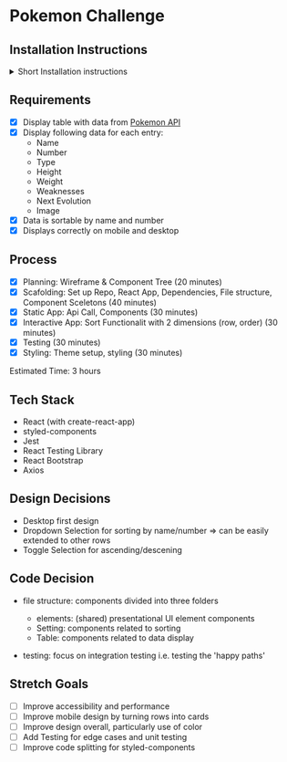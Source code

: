 # Pokemon Challenge 

## Installation Instructions

<details>
<summary> Short Installation instructions </summary>
1. Clone this repo onto your local machine
```
git clone https://github.com/LaLeonie/pokemon.git
```

2. Install dependencies

```
npm i
```

3. Start local server

```
npm start
```

4. Open your browser to **localhost:3000**
5. Optional: run tests

```
npm test
```

</details>

## Requirements 
- [x] Display table with data from [Pokemon API](https://raw.githubusercontent.com/mrtonks/coding_challenges/main/pokedex.json)
- [x] Display following data for each entry: 
    * Name
    * Number
    * Type
    * Height
    * Weight
    * Weaknesses
    * Next Evolution
    * Image
- [x] Data is sortable by name and number
- [x] Displays correctly on mobile and desktop

## Process
- [x] Planning: Wireframe & Component Tree (20 minutes)
- [x] Scafolding: Set up Repo, React App, Dependencies, File structure, Component Sceletons (40 minutes)
- [x] Static App: Api Call, Components (30 minutes)
- [x] Interactive App: Sort Functionalit with 2 dimensions (row, order) (30 minutes)
- [x] Testing (30 minutes)
- [x] Styling: Theme setup, styling (30 minutes)

Estimated Time: 3 hours

## Tech Stack 
- React (with create-react-app)
- styled-components
- Jest 
- React Testing Library 
- React Bootstrap
- Axios 

## Design Decisions
- Desktop first design 
- Dropdown Selection for sorting by name/number => can be easily extended to other rows
- Toggle Selection for ascending/descening

## Code Decision 

- file structure: components divided into three folders 
    - elements: (shared) presentational UI element components
    - Setting: components related to sorting 
    - Table: components related to data display

- testing: focus on integration testing i.e. testing the 'happy paths'

## Stretch Goals
- [ ] Improve accessibility and performance
- [ ] Improve mobile design by turning rows into cards
- [ ] Improve design overall, particularly use of color
- [ ] Add Testing for edge cases and unit testing 
- [ ] Improve code splitting for styled-components
